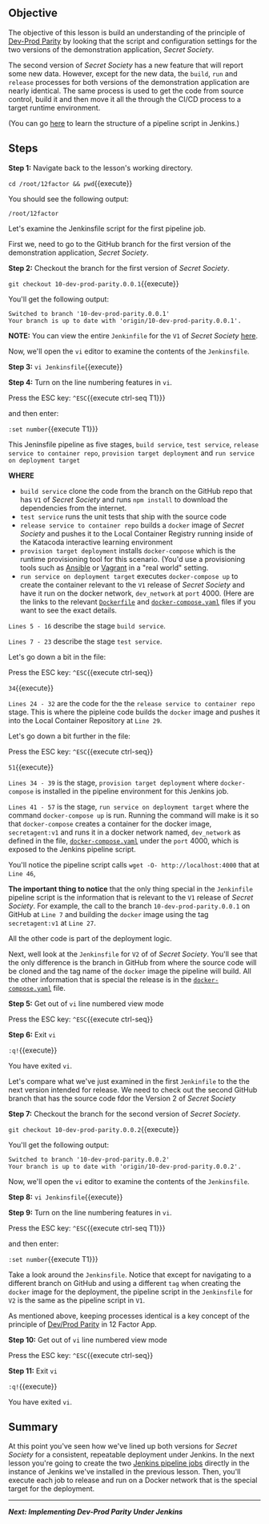 ## Objective
The objective of this lesson is build an understanding of the principle of [Dev-Prod Parity](https://12factor.net/dev-prod-parity) by looking that the script and configuration settings for the two versions of the demonstration application, *Secret Society*.

The second version of *Secret Society* has a new feature that will report some new data. However, except for the new data, the `build`, `run` and `release` processes for both versions of the demonstration application are nearly identical. The same process is used to get the code from source control, build it and then move it all the through the CI/CD process to a target runtime environment.

(You can go [here](https://www.jenkins.io/doc/book/pipeline/syntax/) to learn the structure of a pipeline script in Jenkins.)

## Steps

**Step 1:** Navigate back to the lesson's working directory.

`cd /root/12factor && pwd`{{execute}}

You should see the following output:

`/root/12factor`

Let's examine the Jenkinsfile script for the first pipeline job. 

First we, need to go to the GitHub branch for the first version of the demonstration application, *Secret Society*.

**Step 2:** Checkout the branch for the first version of *Secret Society*.

`git checkout 10-dev-prod-parity.0.0.1`{{execute}}

You'll get the following output:

```
Switched to branch '10-dev-prod-parity.0.0.1'
Your branch is up to date with 'origin/10-dev-prod-parity.0.0.1'.

```

**NOTE:** You can view the entire `Jenkinfile` for the `V1` of *Secret Society* [here](https://raw.githubusercontent.com/innovationinsoftware/12factor/10-dev-prod-parity.0.0.1/docker-compose.yaml).

Now, we'll open the `vi` editor to examine the contents of the `Jenkinsfile`.

**Step 3:** `vi Jenkinsfile`{{execute}}

**Step 4:** Turn on the line numbering features in `vi`.

Press the ESC key: `^ESC`{{execute ctrl-seq T1}}}

and then enter:

`:set number`{{execute T1}}}

This Jeninsfile pipeline as five stages, `build service`, `test service`, `release service to container repo`, `provision target deployment` and `run service on deployment target`

**WHERE**

* `build service` clone the code from the branch on the GitHub repo that has `V1` of *Secret Society* and runs `npm install` to download the dependencies from the internet.
* `test service` runs the unit tests that ship with the source code
* `release service to container repo` builds a `docker` image of *Secret Society* and pushes it to the Local Container Registry running inside of the Katacoda interactive learning environment
* `provision target deployment` installs `docker-compose` which is the runtime provisioning tool for this scenario. (You'd use a provisioning tools such as [Ansible](https://www.ansible.com/) or [Vagrant](https://www.vagrantup.com/) in a "real world" setting.
* `run service on deployment target` executes `docker-compose up` to create the container relevant to the `V1` release of *Secret Society* and have it run on the docker network, `dev_network` at `port` 4000. (Here are the links to the relevant [`Dockerfile`](https://raw.githubusercontent.com/innovationinsoftware/12factor/10-dev-prod-parity.0.0.1/app/Dockerfile) and [`docker-compose.yaml`](https://raw.githubusercontent.com/innovationinsoftware/12factor/10-dev-prod-parity.0.0.1/docker-compose.yaml) files if you want to see the exact details.

`Lines 5 - 16` describe the stage `build service`.

`Lines 7 - 23` describe the stage `test service`.

Let's go down a bit in the file:

Press the ESC key: `^ESC`{{execute ctrl-seq}}

`34`{{execute}}

`Lines 24 - 32` are the code for the the `release service to container repo` stage. This is where the pipleine code builds the `docker` image and pushes it into the Local Container Repository at `Line 29`.

Let's go down a bit further in the file:

Press the ESC key: `^ESC`{{execute ctrl-seq}}

`51`{{execute}}

`Lines 34 - 39` is the stage, `provision target deployment` where `docker-compose` is installed in the pipeline environment for this Jenkins job.

`Lines 41 - 57` is the stage, `run service on deployment target` where the command `docker-compose up` is run. Running the command will make is it so that `docker-compose` creates a container for the docker image, `secretagent:v1` and runs it in a docker network named, `dev_network` as defined in the file, [`docker-compose.yaml`](vhttps://raw.githubusercontent.com/innovationinsoftware/12factor/10-dev-prod-parity.0.0.1/docker-compose.yaml) under the `port` 4000, which is exposed to the Jenkins pipeline script.

You'll notice the pipeline script calls `wget -O- http://localhost:4000` that at `Line 46`,

**The important thing to notice** that the only thing special in the `Jenkinfile` pipeline script is the information that is relevant to the `V1` release of *Secret Society*. For example, the call to the branch `10-dev-prod-parity.0.0.1` on GitHub at `Line 7` and building the `docker` image using the tag `secretagent:v1` at `Line 27`.

All the other code is part of the deployment logic.

Next, well look at the `Jenkinsfile` for `V2` of of *Secret Society*. You'll see that the only difference is the branch in GitHub from where the source code will be cloned and the tag name of the `docker` image the pipeline will build. All the other information that is special the release is in the [`docker-compose.yaml`](https://raw.githubusercontent.com/innovationinsoftware/12factor/10-dev-prod-parity.0.0.2/docker-compose.yaml) file. 


**Step 5:** Get out of `vi` line numbered view mode

Press the ESC key: `^ESC`{{execute ctrl-seq}}

**Step 6:** Exit `vi`

`:q!`{{execute}}

You have exited `vi`.

Let's compare what we've just examined in the first `Jenkinfile` to the the next version intended for release. We need to check out the second GitHub branch that has the source code fdor the Version 2 of *Secret Society*

**Step 7:** Checkout the branch for the second version of *Secret Society*.

`git checkout 10-dev-prod-parity.0.0.2`{{execute}}

You'll get the following output:

```
Switched to branch '10-dev-prod-parity.0.0.2'
Your branch is up to date with 'origin/10-dev-prod-parity.0.0.2'.

```

Now, we'll open the `vi` editor to examine the contents of the `Jenkinsfile`.


**Step 8:** `vi Jenkinsfile`{{execute}}

**Step 9:** Turn on the line numbering features in `vi`.

Press the ESC key: `^ESC`{{execute ctrl-seq T1}}}

and then enter:

`:set number`{{execute T1}}}

Take a look around the `Jenkinsfile`. Notice that except for  navigating to  a different branch on GitHub and using a different `tag` when creating the `docker` image for the deployment, the pipeline script in the `Jenkinsfile` for `V2` is the same as the pipeline script in `V1`.

As mentioned above, keeping processes identical is a key concept of the principle of [Dev/Prod Parity](https://12factor.net/dev-prod-parity) in 12 Factor App.

**Step 10:** Get out of `vi` line numbered view mode

Press the ESC key: `^ESC`{{execute ctrl-seq}}

**Step 11:** Exit `vi`

`:q!`{{execute}}

You have exited `vi`.

## Summary

At this point you've seen how we've lined up both versions for *Secret Society* for a consistent, repeatable deployment under Jenkins. In the next lesson you're going to create the two [Jenkins pipeline jobs](https://www.jenkins.io/doc/book/pipeline) directly in the instance of Jenkins we've installed in the previous lesson. Then, you'll execute each job to release and run on a Docker network that is the special target for the deployment.

---

***Next: Implementing Dev-Prod Parity Under Jenkins***